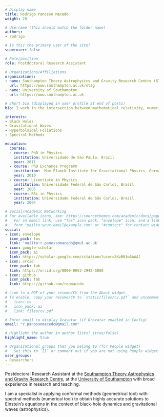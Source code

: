 ```yaml
---
# Display name
title: Rodrigo Panosso Macedo
weight: 20

# Username (this should match the folder name)
authors:
- rodrigo

# Is this the primary user of the site?
superuser: false

# Role/position
role: Postdoctoral Research Assistant

# Organizations/Affiliations
organizations:
- name: Southampton Theory Astrophysics and Gravity Research Centre (STAG)
  url: https://www.southampton.ac.uk/stag
- name: University of Southampton
  url: https://www.southampton.ac.uk

# Short bio (displayed in user profile at end of posts)
bio: I work in the intersection between mathematical relativity, numerical relativity and astrophysics. In the good days, I provide a link between the three fields. In the bad days, I don't belong anywhere.

interests:
- Black Holes
- Gravitational Waves
- Hyperboloidal Foliations
- Spectral Methods

education:
  courses:
  - course: PhD in Physics
    institution: Universidade de São Paulo, Brazil
    year: 2011
  - course: PhD Exchange Programm 
    institution:  Max Planck Institute for Gravitational Physics, Germany 
    year: 2010
  - course: Licentiate in Physics
    institution: Universidade Federal de São Carlos, Brazil
    year: 2005
  - course: BSc in Physics
    institution: Universidade Federal de São Carlos, Brazil
    year: 2004

# Social/Academic Networking
# For available icons, see: https://sourcethemes.com/academic/docs/page-builder/#icons
#   For an email link, use "fas" icon pack, "envelope" icon, and a link in the
#   form "mailto:your-email@example.com" or "#contact" for contact widget.
social:
- icon: envelope
  icon_pack: fas
  link: 'mailto:r.panossomacedo@qmul.ac.uk'
- icon: google-scholar
  icon_pack: ai
  link: https://scholar.google.com/citations?user=8KzB01wAAAAJ
- icon: orcid
  icon_pack: fab
  link: https://orcid.org/0000-0003-2942-5080
- icon: github
  icon_pack: fab
  link: https://github.com/ropmacedo

# Link to a PDF of your resume/CV from the About widget.
# To enable, copy your resume/CV to `static/files/cv.pdf` and uncomment the lines below.
# - icon: cv
#   icon_pack: ai
#   link: files/cv.pdf

# Enter email to display Gravatar (if Gravatar enabled in Config)
email: "r.panossomacedo@gmail.com"

# Highlight the author in author lists? (true/false)
highlight_name: true

# Organizational groups that you belong to (for People widget)
#   Set this to `[]` or comment out if you are not using People widget.
user_groups:
- Researchers
---
```


Postdoctoral Research Assistant at the [Southampton Theory Astrophysics and Gravity Research Centre](https://www.southampton.ac.uk/stag), at the [University of Southampton](https://www.southampton.ac.uk) with broad experience in research and teaching.

I am a specialist in applying conformal methods (geometrical tool) with spectral methods (numerical tool) to obtain highly accurate solutions to Einstein’s equations in the context of black-hole dynamics and gravitational waves (astrophysics). 